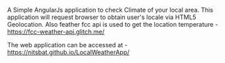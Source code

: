 A Simple AngularJs application to check Climate of your local area.
This application will request browser to obtain user's locale via HTML5 Geolocation.
Also feather fcc api is used to get the location temperature - https://fcc-weather-api.glitch.me/


The web application can be accessed at - https://nitsbat.github.io/LocalWeatherApp/ 
